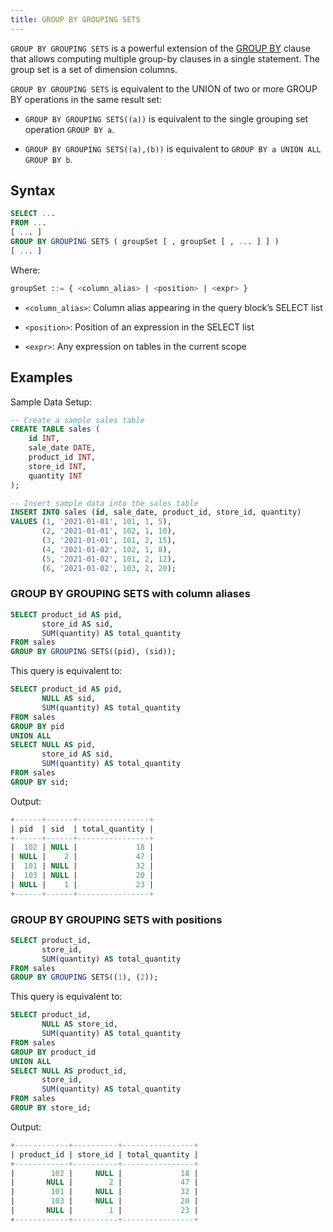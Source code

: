 ```yaml
---
title: GROUP BY GROUPING SETS
---
```


`GROUP BY GROUPING SETS` is a powerful extension of the [GROUP BY](index.md) clause that allows computing multiple group-by clauses in a single statement. The group set is a set of dimension columns.

`GROUP BY GROUPING SETS` is equivalent to the UNION of two or more GROUP BY operations in the same result set:

- `GROUP BY GROUPING SETS((a))` is equivalent to the single grouping set operation `GROUP BY a`.

- `GROUP BY GROUPING SETS((a),(b))` is equivalent to `GROUP BY a UNION ALL GROUP BY b`.

## Syntax

```sql
SELECT ...
FROM ...
[ ... ]
GROUP BY GROUPING SETS ( groupSet [ , groupSet [ , ... ] ] )
[ ... ]
```

Where:
```sql
groupSet ::= { <column_alias> | <position> | <expr> }
```

- `<column_alias>`: Column alias appearing in the query block’s SELECT list

- `<position>`: Position of an expression in the SELECT list

- `<expr>`: Any expression on tables in the current scope


## Examples

Sample Data Setup:
```sql
-- Create a sample sales table
CREATE TABLE sales (
    id INT,
    sale_date DATE,
    product_id INT,
    store_id INT,
    quantity INT
);

-- Insert sample data into the sales table
INSERT INTO sales (id, sale_date, product_id, store_id, quantity)
VALUES (1, '2021-01-01', 101, 1, 5),
       (2, '2021-01-01', 102, 1, 10),
       (3, '2021-01-01', 101, 2, 15),
       (4, '2021-01-02', 102, 1, 8),
       (5, '2021-01-02', 101, 2, 12),
       (6, '2021-01-02', 103, 2, 20);
```

### GROUP BY GROUPING SETS with column aliases

```sql
SELECT product_id AS pid,
       store_id AS sid,
       SUM(quantity) AS total_quantity
FROM sales
GROUP BY GROUPING SETS((pid), (sid));
```

This query is equivalent to:

```sql
SELECT product_id AS pid,
       NULL AS sid,
       SUM(quantity) AS total_quantity
FROM sales
GROUP BY pid
UNION ALL
SELECT NULL AS pid,
       store_id AS sid,
       SUM(quantity) AS total_quantity
FROM sales
GROUP BY sid;
```

Output:
```sql
+------+------+----------------+
| pid  | sid  | total_quantity |
+------+------+----------------+
|  102 | NULL |             18 |
| NULL |    2 |             47 |
|  101 | NULL |             32 |
|  103 | NULL |             20 |
| NULL |    1 |             23 |
+------+------+----------------+
```

### GROUP BY GROUPING SETS with positions

```sql
SELECT product_id,
       store_id,
       SUM(quantity) AS total_quantity
FROM sales
GROUP BY GROUPING SETS((1), (2));
```

This query is equivalent to:

```sql
SELECT product_id,
       NULL AS store_id,
       SUM(quantity) AS total_quantity
FROM sales
GROUP BY product_id
UNION ALL
SELECT NULL AS product_id,
       store_id,
       SUM(quantity) AS total_quantity
FROM sales
GROUP BY store_id;
```

Output:
```sql
+------------+----------+----------------+
| product_id | store_id | total_quantity |
+------------+----------+----------------+
|        102 |     NULL |             18 |
|       NULL |        2 |             47 |
|        101 |     NULL |             32 |
|        103 |     NULL |             20 |
|       NULL |        1 |             23 |
+------------+----------+----------------+
```

